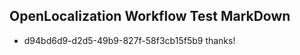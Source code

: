 ## OpenLocalization Workflow Test MarkDown

* d94bd6d9-d2d5-49b9-827f-58f3cb15f5b9 
thanks!



<!--HONumber=Jan16_HO4-->
